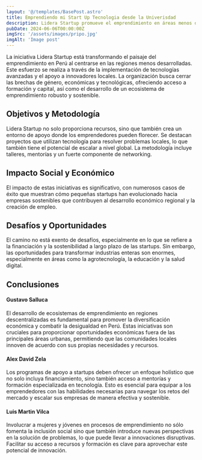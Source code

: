 ```yaml
---
layout: '@/templates/BasePost.astro'
title: Emprendiendo mi Start Up Tecnologia desde la Univerisdad
description: Lidera Startup promueve el emprendimiento en áreas menos desarrolladas de Perú, facilitando acceso a recursos, formación y capital para innovadores locales.
pubDate: 2024-06-06T00:00:00Z
imgSrc: '/assets/images/pripo.jpg'
imgAlt: 'Image post'
---
```


La iniciativa Lidera Startup está transformando el paisaje del emprendimiento en Perú al centrarse en las regiones menos desarrolladas. Este esfuerzo se realiza a través de la implementación de tecnologías avanzadas y el apoyo a innovadores locales. La organización busca cerrar las brechas de género, económicas y tecnológicas, ofreciendo acceso a formación y capital, así como el desarrollo de un ecosistema de emprendimiento robusto y sostenible.

## Objetivos y Metodología
Lidera Startup no solo proporciona recursos, sino que también crea un entorno de apoyo donde los emprendedores pueden florecer. Se destacan proyectos que utilizan tecnología para resolver problemas locales, lo que también tiene el potencial de escalar a nivel global. La metodología incluye talleres, mentorías y un fuerte componente de networking.

## Impacto Social y Económico
El impacto de estas iniciativas es significativo, con numerosos casos de éxito que muestran cómo pequeñas startups han evolucionado hacia empresas sostenibles que contribuyen al desarrollo económico regional y la creación de empleo.

## Desafíos y Oportunidades
El camino no está exento de desafíos, especialmente en lo que se refiere a la financiación y la sostenibilidad a largo plazo de las startups. Sin embargo, las oportunidades para transformar industrias enteras son enormes, especialmente en áreas como la agrotecnología, la educación y la salud digital.

## Conclusiones

#### Gustavo Salluca
El desarrollo de ecosistemas de emprendimiento en regiones descentralizadas es fundamental para promover la diversificación económica y combatir la desigualdad en Perú. Estas iniciativas son cruciales para proporcionar oportunidades económicas fuera de las principales áreas urbanas, permitiendo que las comunidades locales innoven de acuerdo con sus propias necesidades y recursos.

#### Alex David Zela
Los programas de apoyo a startups deben ofrecer un enfoque holístico que no solo incluya financiamiento, sino también acceso a mentorías y formación especializada en tecnología. Esto es esencial para equipar a los emprendedores con las habilidades necesarias para navegar los retos del mercado y escalar sus empresas de manera efectiva y sostenible.

#### Luis Martin Vilca
Involucrar a mujeres y jóvenes en procesos de emprendimiento no sólo fomenta la inclusión social sino que también introduce nuevas perspectivas en la solución de problemas, lo que puede llevar a innovaciones disruptivas. Facilitar su acceso a recursos y formación es clave para aprovechar este potencial de innovación.